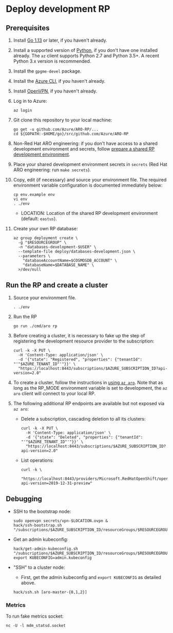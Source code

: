 # Deploy development RP

## Prerequisites

1. Install [Go 1.13](https://golang.org/dl) or later, if you haven't already.

1. Install a supported version of [Python](https://www.python.org/downloads), if
   you don't have one installed already.  The `az` client supports Python 2.7
   and Python 3.5+.  A recent Python 3.x version is recommended.

1. Install the `gpgme-devel` package.

1. Install the [Azure
   CLI](https://docs.microsoft.com/en-us/cli/azure/install-azure-cli), if you
   haven't already.

1. Install [OpenVPN](https://openvpn.net/community-downloads), if you haven't
   already.

1. Log in to Azure:

   ```
   az login
   ```

1. Git clone this repository to your local machine:

   ```
   go get -u github.com/Azure/ARO-RP/...
   cd ${GOPATH:-$HOME/go}/src/github.com/Azure/ARO-RP
   ```

1. Non-Red Hat ARO engineering: if you don't have access to a shared development
   environment and secrets, follow [prepare a shared RP development
   environment](docs/prepare-a-shared-rp-development-environment.md).

1. Place your shared development environment secrets in `secrets` (Red Hat ARO
   engineering: run `make secrets`).

1. Copy, edit (if necessary) and source your environment file.  The required
   environment variable configuration is documented immediately below:

   ```
   cp env.example env
   vi env
   . ./env
   ```

   * LOCATION: Location of the shared RP development environment (default:
     `eastus`).

1. Create your own RP database:

   ```
   az group deployment create \
     -g "$RESOURCEGROUP" \
     -n "databases-development-$USER" \
     --template-file deploy/databases-development.json \
     --parameters \
       "databaseAccountName=$COSMOSDB_ACCOUNT" \
       "databaseName=$DATABASE_NAME" \
     >/dev/null
   ```


## Run the RP and create a cluster

1. Source your environment file.

   ```
   . ./env
   ```

1. Run the RP

   ```
   go run ./cmd/aro rp
   ```

1. Before creating a cluster, it is necessary to fake up the step of registering
   the development resource provider to the subscription:

   ```
   curl -k -X PUT \
     -H 'Content-Type: application/json' \
     -d '{"state": "Registered", "properties": {"tenantId": "'"$AZURE_TENANT_ID"'"}}' \
     "https://localhost:8443/subscriptions/$AZURE_SUBSCRIPTION_ID?api-version=2.0"
   ```

1. To create a cluster, follow the instructions in [using `az
   aro`](docs/using-az-aro.md).  Note that as long as the RP_MODE environment
   variable is set to development, the `az aro` client will connect to your
   local RP.

1. The following additional RP endpoints are available but not exposed via `az
   aro`:

   * Delete a subscription, cascading deletion to all its clusters:

     ```
     curl -k -X PUT \
       -H 'Content-Type: application/json' \
       -d '{"state": "Deleted", "properties": {"tenantId": "'"$AZURE_TENANT_ID"'"}}' \
       "https://localhost:8443/subscriptions/$AZURE_SUBSCRIPTION_ID?api-version=2.0"
     ```

   * List operations:

     ```
     curl -k \
       "https://localhost:8443/providers/Microsoft.RedHatOpenShift/operations?api-version=2019-12-31-preview"
     ```


## Debugging

* SSH to the bootstrap node:

  ```
  sudo openvpn secrets/vpn-$LOCATION.ovpn &
  hack/ssh-bootstrap.sh "/subscriptions/$AZURE_SUBSCRIPTION_ID/resourceGroups/$RESOURCEGROUP/providers/Microsoft.RedHatOpenShift/openShiftClusters/$CLUSTER"
  ```

* Get an admin kubeconfig:

  ```
  hack/get-admin-kubeconfig.sh "/subscriptions/$AZURE_SUBSCRIPTION_ID/resourceGroups/$RESOURCEGROUP/providers/Microsoft.RedHatOpenShift/openShiftClusters/$CLUSTER"
  export KUBECONFIG=admin.kubeconfig
  ```

* "SSH" to a cluster node:

  * First, get the admin kubeconfig and `export KUBECONFIG` as detailed above.

  ```
  hack/ssh.sh [aro-master-{0,1,2}]
  ```

### Metrics

To run fake metrics socket:
```
nc -U -l mdm_statsd.socket
```
